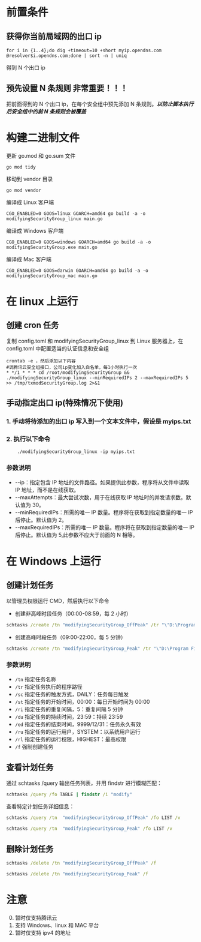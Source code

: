 # 前置条件

## 获得你当前局域网的出口 ip

```
for i in {1..4};do dig +timeout=10 +short myip.opendns.com @resolver$i.opendns.com;done | sort -n | uniq
```

得到 N 个出口 ip

## 预先设置 N 条规则 **非常重要！！！**

把前面得到的 N 个出口 ip，在每个安全组中预先添加 N 条规则。**_以防止脚本执行后安全组中的前 N 条规则会被覆盖_**

# 构建二进制文件

更新 go.mod 和 go.sum 文件

```
go mod tidy
```

移动到 vendor 目录

```
go mod vendor
```

编译成 Linux 客户端

```
CGO_ENABLED=0 GOOS=linux GOARCH=amd64 go build -a -o modifyingSecurityGroup_linux main.go
```

编译成 Windows 客户端

```
CGO_ENABLED=0 GOOS=windows GOARCH=amd64 go build -a -o modifyingSecurityGroup.exe main.go
```

编译成 Mac 客户端

```
CGO_ENABLED=0 GOOS=darwin GOARCH=amd64 go build -a -o modifyingSecurityGroup_mac main.go
```

# 在 linux 上运行

## 创建 cron 任务

复制 config.toml 和 modifyingSecurityGroup_linux 到 Linux 服务器上，在 config.toml 中配置适当的认证信息和安全组

```
crontab -e ，然后添加以下内容
#调腾讯云安全组接口，公司ip变化加入白名单，每1小时执行一次
* */1 * * * cd /root/modifyingSecurityGroup && ./modifyingSecurityGroup_linux --minRequiredIPs 2 --maxRequiredIPs 5 >> /tmp/txmodSecurityGroup.log 2>&1

```

## 手动指定出口 ip(特殊情况下使用)

### 1. 手动将待添加的出口 ip 写入到一个文本文件中，假设是 myips.txt

### 2. 执行以下命令

```
    ./modifyingSecurityGroup_linux -ip myips.txt
```

### 参数说明

- --ip：指定包含 IP 地址的文件路径。如果提供此参数，程序将从文件中读取 IP 地址，而不是在线获取。
- --maxAttempts：最大尝试次数，用于在线获取 IP 地址时的并发请求数。默认值为 30。
- --minRequiredIPs：所需的唯一 IP 数量。程序将在获取到指定数量的唯一 IP 后停止。默认值为 2。
- --maxRequiredIPs：所需的唯一 IP 数量。程序将在获取到指定数量的唯一 IP 后停止。默认值为 5,此参数不应大于前面的 N 相等。

# 在 Windows 上运行

## 创建计划任务

以管理员权限运行 CMD，然后执行以下命令

- 创建非高峰时段任务（00:00-08:59，每 2 小时）

```cmd
schtasks /create /tn "modifyingSecurityGroup_OffPeak" /tr "\"D:\Program Files\modifyingSecurityGroup\modifyingSG.bat\"" /sc DAILY /st 00:00 /ri 120 /du 08:59 /ed 9999/12/31 /ru "SYSTEM" /rl HIGHEST /f
```

- 创建高峰时段任务（09:00-22:00，每 5 分钟）

```cmd
schtasks /create /tn "modifyingSecurityGroup_Peak" /tr "\"D:\Program Files\modifyingSecurityGroup\modifyingSG.bat\"" /sc DAILY /st 09:00 /ri 5 /du 13:00 /ed 9999/12/31 /ru "SYSTEM" /rl HIGHEST /f
```

### 参数说明

- `/tn` 指定任务名称
- `/tr` 指定任务执行的程序路径
- `/sc` 指定任务的触发方式，DAILY：任务每日触发
- `/st` 指定任务的开始时间，00:00：每日开始时间为 00:00
- `/ri` 指定任务的重复间隔，5：重复间隔 5 分钟
- `/du` 指定任务的持续时间，23:59：持续 23:59
- `/ed` 指定任务的结束时间，9999/12/31：任务永久有效
- `/ru` 指定任务的运行用户，SYSTEM：以系统用户运行
- `/rl` 指定任务的运行权限，HIGHEST：最高权限
- `/f` 强制创建任务

## 查看计划任务

通过 schtasks /query 输出任务列表，并用 findstr 进行模糊匹配：

```cmd
schtasks /query /fo TABLE | findstr /i "modify"
```

查看特定计划任务详细信息：

```cmd
schtasks /query /tn  "modifyingSecurityGroup_OffPeak" /fo LIST /v
```

```cmd
schtasks /query /tn  "modifyingSecurityGroup_Peak" /fo LIST /v
```

## 删除计划任务

```cmd
schtasks /delete /tn "modifyingSecurityGroup_OffPeak" /f
```

```cmd
schtasks /delete /tn "modifyingSecurityGroup_Peak" /f
```

# 注意

0. 暂时仅支持腾讯云
1. 支持 Windows、linux 和 MAC 平台
2. 暂时仅支持 ipv4 的地址
